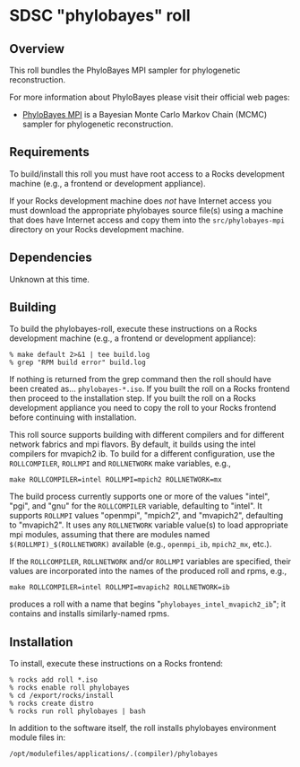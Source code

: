 # SDSC "phylobayes" roll

## Overview

This roll bundles the PhyloBayes MPI sampler for phylogenetic reconstruction.

For more information about PhyloBayes please visit their official web pages:

- <a href="http://www.phylobayes.org" target="_blank">PhyloBayes MPI</a> is a
Bayesian Monte Carlo Markov Chain (MCMC) sampler for phylogenetic reconstruction.


## Requirements

To build/install this roll you must have root access to a Rocks development
machine (e.g., a frontend or development appliance).

If your Rocks development machine does *not* have Internet access you must
download the appropriate phylobayes source file(s) using a machine that does
have Internet access and copy them into the `src/phylobayes-mpi` directory on
your Rocks development machine.


## Dependencies

Unknown at this time.


## Building

To build the phylobayes-roll, execute these instructions on a Rocks development
machine (e.g., a frontend or development appliance):

```shell
% make default 2>&1 | tee build.log
% grep "RPM build error" build.log
```

If nothing is returned from the grep command then the roll should have been
created as... `phylobayes-*.iso`. If you built the roll on a Rocks frontend then
proceed to the installation step. If you built the roll on a Rocks development
appliance you need to copy the roll to your Rocks frontend before continuing
with installation.

This roll source supports building with different compilers and for different
network fabrics and mpi flavors.  By default, it builds using the intel
compilers for mvapich2 ib.  To build for a different configuration, use the
`ROLLCOMPILER`, `ROLLMPI` and `ROLLNETWORK` make variables, e.g.,

```shell
make ROLLCOMPILER=intel ROLLMPI=mpich2 ROLLNETWORK=mx 
```

The build process currently supports one or more of the values "intel", "pgi",
and "gnu" for the `ROLLCOMPILER` variable, defaulting to "intel".  It supports
`ROLLMPI` values "openmpi", "mpich2", and "mvapich2", defaulting to "mvapich2".
It uses any `ROLLNETWORK` variable value(s) to load appropriate mpi modules,
assuming that there are modules named `$(ROLLMPI)_$(ROLLNETWORK)` available
(e.g., `openmpi_ib`, `mpich2_mx`, etc.).

If the `ROLLCOMPILER`, `ROLLNETWORK` and/or `ROLLMPI` variables are specified,
their values are incorporated into the names of the produced roll and rpms, e.g.,

```shell
make ROLLCOMPILER=intel ROLLMPI=mvapich2 ROLLNETWORK=ib
```
produces a roll with a name that begins "`phylobayes_intel_mvapich2_ib`"; it
contains and installs similarly-named rpms.


## Installation

To install, execute these instructions on a Rocks frontend:

```shell
% rocks add roll *.iso
% rocks enable roll phylobayes
% cd /export/rocks/install
% rocks create distro
% rocks run roll phylobayes | bash
```

In addition to the software itself, the roll installs phylobayes environment
module files in:

```shell
/opt/modulefiles/applications/.(compiler)/phylobayes
```
